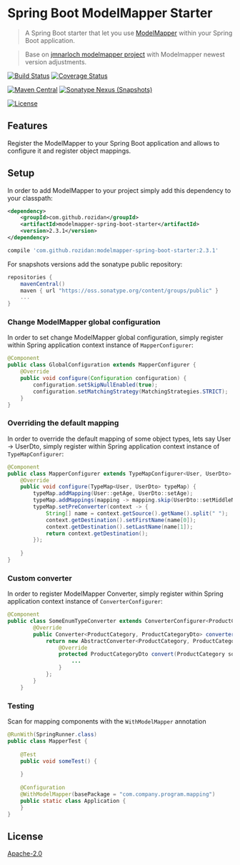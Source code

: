 # Spring Boot ModelMapper Starter
> A Spring Boot starter that let you use [ModelMapper](http://modelmapper.org) within your Spring Boot application.

> Base on [jmnarloch modelmapper project](https://github.com/jmnarloch/modelmapper-spring-boot-starter) with Modelmapper newest version adjustments.

[![Build Status](https://travis-ci.org/rozidan/modelmapper-spring-boot-starter.svg?branch=master)](https://travis-ci.org/rozidan/modelmapper-spring-boot-starter)
[![Coverage Status](https://coveralls.io/repos/github/rozidan/modelmapper-spring-boot-starter/badge.svg?branch=master)](https://coveralls.io/github/rozidan/modelmapper-spring-boot-starter?branch=master)

[![Maven Central](https://maven-badges.herokuapp.com/maven-central/com.github.rozidan/modelmapper-spring-boot-starter/badge.svg)](https://maven-badges.herokuapp.com/maven-central/com.github.rozidan/modelmapper-spring-boot-starter/)
[![Sonatype Nexus (Snapshots)](https://img.shields.io/nexus/s/https/oss.sonatype.org/com.github.rozidan/modelmapper-spring-boot-starter.svg)](https://oss.sonatype.org/content/repositories/snapshots/com/github/rozidan/modelmapper-spring-boot-starter/)

[![License](http://img.shields.io/:license-apache-brightgreen.svg)](http://www.apache.org/licenses/LICENSE-2.0.html)

## Features
Register the ModelMapper to your Spring Boot application and allows to configure it and register object mappings.

## Setup
In order to add ModelMapper to your project simply add this dependency to your classpath:
```xml
<dependency>
    <groupId>com.github.rozidan</groupId>
    <artifactId>modelmapper-spring-boot-starter</artifactId>
    <version>2.3.1</version>
</dependency>
```

```groovy
compile 'com.github.rozidan:modelmapper-spring-boot-starter:2.3.1'
```
For snapshots versions add the sonatype public repository:
```groovy
repositories {
    mavenCentral()
    maven { url "https://oss.sonatype.org/content/groups/public" }
    ...
}
```

### Change ModelMapper global configuration
In order to set change ModelMapper global configuration, simply register within Spring application context instance of  `MapperConfigurer`:
```java
@Component
public class GlobalConfiguration extends MapperConfigurer {
    @Override
    public void configure(Configuration configuration) {
        configuration.setSkipNullEnabled(true);
        configuration.setMatchingStrategy(MatchingStrategies.STRICT);
    }
}
```

### Overriding the default mapping
In order to override the default mapping of some object types, lets say User -> UserDto, simply register within Spring application context instance of `TypeMapConfigurer`:
```java
@Component
public class MapperConfigurer extends TypeMapConfigurer<User, UserDto> {
    @Override
    public void configure(TypeMap<User, UserDto> typeMap) {
        typeMap.addMapping(User::getAge, UserDto::setAge);
        typeMap.addMappings(mapping -> mapping.skip(UserDto::setMiddleName));
        typeMap.setPreConverter(context -> {
            String[] name = context.getSource().getName().split(" ");
            context.getDestination().setFirstName(name[0]);
            context.getDestination().setLastName(name[1]);
            return context.getDestination();
        });
        
    }
}
```

### Custom converter
In order to register ModelMapper Converter, simply register within Spring application context instance of `ConverterConfigurer`:
```java
@Component
public class SomeEnumTypeConverter extends ConverterConfigurer<ProductCategory, ProductCategoryDto> {
        @Override
        public Converter<ProductCategory, ProductCategoryDto> converter() {
            return new AbstractConverter<ProductCategory, ProductCategoryDto>() {
                @Override
                protected ProductCategoryDto convert(ProductCategory source) {
                    ...
                }
            };
        }
    }
```

### Testing
Scan for mapping components with the `WithModelMapper` annotation 
```java
@RunWith(SpringRunner.class)
public class MapperTest {
    
    @Test
    public void someTest() {
        
    }
    
    @Configuration
    @WithModelMapper(basePackage = "com.company.program.mapping")
    public static class Application {
    }
}
```

## License
[Apache-2.0](http://www.apache.org/licenses/LICENSE-2.0)
